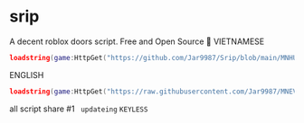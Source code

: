 # srip
A decent roblox doors script. Free and Open Source 🥶
VIETNAMESE
```lua
loadstring(game:HttpGet("https://github.com/Jar9987/Srip/blob/main/MNHUBV1ENG"))() ```KEYLESS```
```
ENGLISH
```lua
loadstring(game:HttpGet("https://raw.githubusercontent.com/Jar9987/MNEV/refs/heads/main/MAIN.LUA"))() ```KEYLESS```
```

all script share
#1 ```
updateing```  ```KEYLESS```
```
